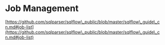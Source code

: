 # Job Management

[https://github.com/sqlparser/sqlflow\_public/blob/master/sqlflow\_guide\_cn.md#job-list](https://github.com/sqlparser/sqlflow\_public/blob/master/sqlflow\_guide\_cn.md#job-list)
